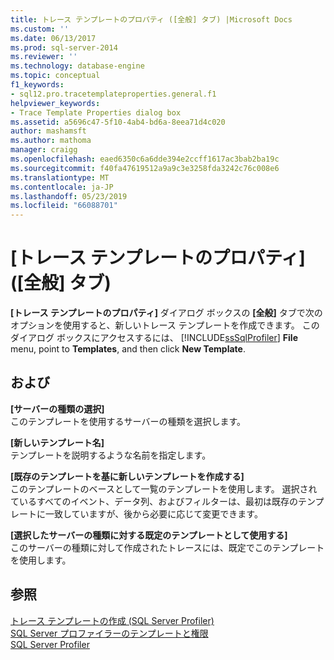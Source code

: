 ```yaml
---
title: トレース テンプレートのプロパティ ([全般] タブ) |Microsoft Docs
ms.custom: ''
ms.date: 06/13/2017
ms.prod: sql-server-2014
ms.reviewer: ''
ms.technology: database-engine
ms.topic: conceptual
f1_keywords:
- sql12.pro.tracetemplateproperties.general.f1
helpviewer_keywords:
- Trace Template Properties dialog box
ms.assetid: a5696c47-5f10-4ab4-bd6a-8eea71d4c020
author: mashamsft
ms.author: mathoma
manager: craigg
ms.openlocfilehash: eaed6350c6a6dde394e2ccff1617ac3bab2ba19c
ms.sourcegitcommit: f40fa47619512a9a9c3e3258fda3242c76c008e6
ms.translationtype: MT
ms.contentlocale: ja-JP
ms.lasthandoff: 05/23/2019
ms.locfileid: "66088701"
---
```

# <a name="trace-template-properties-general-tab"></a>[トレース テンプレートのプロパティ] ([全般] タブ)
  **[トレース テンプレートのプロパティ]** ダイアログ ボックスの **[全般]** タブで次のオプションを使用すると、新しいトレース テンプレートを作成できます。 このダイアログ ボックスにアクセスするには、 [!INCLUDE[ssSqlProfiler](../includes/sssqlprofiler-md.md)] **File** menu, point to **Templates**, and then click **New Template**.  
  
## <a name="options"></a>および  
 **[サーバーの種類の選択]**  
 このテンプレートを使用するサーバーの種類を選択します。  
  
 **[新しいテンプレート名]**  
 テンプレートを説明するような名前を指定します。  
  
 **[既存のテンプレートを基に新しいテンプレートを作成する]**  
 このテンプレートのベースとして一覧のテンプレートを使用します。 選択されているすべてのイベント、データ列、およびフィルターは、最初は既存のテンプレートに一致していますが、後から必要に応じて変更できます。  
  
 **[選択したサーバーの種類に対する既定のテンプレートとして使用する]**  
 このサーバーの種類に対して作成されたトレースには、既定でこのテンプレートを使用します。  
  
## <a name="see-also"></a>参照  
 [トレース テンプレートの作成 &#40;SQL Server Profiler&#41;](../tools/sql-server-profiler/create-a-trace-template-sql-server-profiler.md)   
 [SQL Server プロファイラーのテンプレートと権限](../tools/sql-server-profiler/sql-server-profiler-templates-and-permissions.md)   
 [SQL Server Profiler](../tools/sql-server-profiler/sql-server-profiler.md)  
  
  
